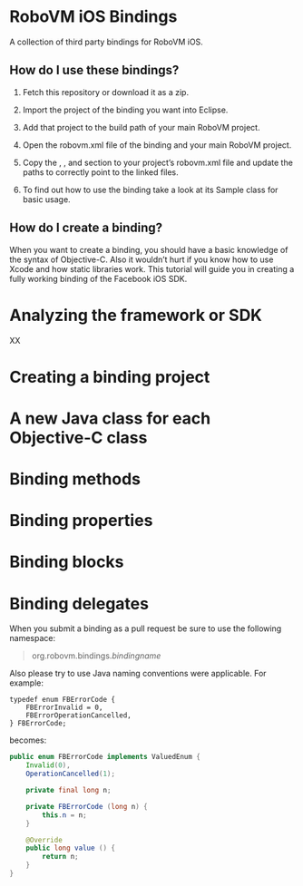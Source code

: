 RoboVM iOS Bindings
===================

A collection of third party bindings for RoboVM iOS.

## How do I use these bindings?

1. Fetch this repository or download it as a zip.

2. Import the project of the binding you want into Eclipse.

3. Add that project to the build path of your main RoboVM project.

4. Open the robovm.xml file of the binding and your main RoboVM project.

5. Copy the <libs>, <frameworks>, <weakFrameworks> and <resources> section to your project’s robovm.xml file and update the paths to correctly point to the linked files.

6. To find out how to use the binding take a look at its Sample class for basic usage.

## How do I create a binding?

When you want to create a binding, you should have a basic knowledge of the syntax of Objective-C. Also it wouldn’t hurt if you know how to use Xcode and how static libraries work.
This tutorial will guide you in creating a fully working binding of the Facebook iOS SDK.

# Analyzing the framework or SDK

XX

# Creating a binding project


# A new Java class for each Objective-C class


# Binding methods


# Binding properties


# Binding blocks


# Binding delegates






When you submit a binding as a pull request be sure to use the following namespace:
> org.robovm.bindings.*bindingname*

Also please try to use Java naming conventions were applicable.
For example:

```objc
typedef enum FBErrorCode {
    FBErrorInvalid = 0,
    FBErrorOperationCancelled,
} FBErrorCode;
```
becomes:
```Java
public enum FBErrorCode implements ValuedEnum {
    Invalid(0),
    OperationCancelled(1);

    private final long n;

    private FBErrorCode (long n) {
        this.n = n;
    }

    @Override
    public long value () {
        return n;
    }
}
```